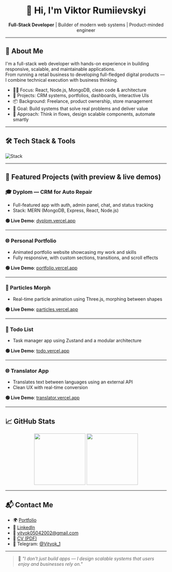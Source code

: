 <h1 align="center">👋 Hi, I'm Viktor Rumiievskyi</h1>

<p align="center">
  <b>Full-Stack Developer</b> | Builder of modern web systems | Product-minded engineer
</p>

---

## 🚀 About Me

I'm a full-stack web developer with hands-on experience in building responsive, scalable, and maintainable applications.  
From running a retail business to developing full-fledged digital products — I combine technical execution with business thinking.

- 👨‍💻 Focus: React, Node.js, MongoDB, clean code & architecture  
- 🚀 Projects: CRM systems, portfolios, dashboards, interactive UIs  
- 📦 Background: Freelance, product ownership, store management  
- 🎯 Goal: Build systems that solve real problems and deliver value  
- 💬 Approach: Think in flows, design scalable components, automate smartly

---

## 🛠 Tech Stack & Tools

<img src="https://skillicons.dev/icons?i=js,react,nodejs,express,mongodb,tailwind,nextjs,git,figma,postman" alt="Stack" />

---

## 💼 Featured Projects (with preview & live demos)

### 🎓 Dyplom — CRM for Auto Repair

- Full-featured app with auth, admin panel, chat, and status tracking  
- Stack: MERN (MongoDB, Express, React, Node.js)

**🟢 Live Demo**: [dyplom.vercel.app](https://dyplom.vercel.app)

---

### 🌐 Personal Portfolio

- Animated portfolio website showcasing my work and skills  
- Fully responsive, with custom sections, transitions, and scroll effects

**🟢 Live Demo**: [portfolio.vercel.app](https://personal-portfolio1-alpha.vercel.app/)

---

### 🌌 Particles Morph

- Real-time particle animation using Three.js, morphing between shapes

**🟢 Live Demo**: [particles.vercel.app](https://particlesmorph.vercel.app/)

---

### 📝 Todo List

- Task manager app using Zustand and a modular architecture

**🟢 Live Demo**: [todo.vercel.app](https://todo-list1-ruby.vercel.app/)

---

### 🌐 Translator App

- Translates text between languages using an external API  
- Clean UX with real-time conversion

**🟢 Live Demo**: [translator.vercel.app](https://translator-app-with-javascript1.vercel.app/)

---

## 📈 GitHub Stats

<p align="center">
  <img src="https://github-readme-stats.vercel.app/api?username=viktor-rumiievskyi&show_icons=true&theme=default" height="160"/>
  <img src="https://github-readme-stats.vercel.app/api/top-langs/?username=viktor-rumiievskyi&layout=compact&theme=default" height="160"/>
</p>
<!-- <p align="center">
  <img src="https://streak-stats.demolab.com?user=viktor-rumiievskyi&theme=default" height="160"/>
</p> -->

---

## 📬 Contact Me

- 🌍 [Portfolio](https://viktor-rumiievskyi.github.io/Personal-Portfolio)  
- 💼 [LinkedIn](https://www.linkedin.com/in/viktor-rumiievskyi-011a12206/)  
- 📧 vityok05042002@gmail.com  
- 📄 [CV (PDF)](https://drive.google.com/file/d/1ZAWNPg0cFKDI0W3-PKh72oFL3VNEiZMG/view?usp=drive_link)  
- 📱 Telegram: [@Vityok_1](https://t.me/Vityok_1)

---

> 💬 *"I don't just build apps — I design scalable systems that users enjoy and businesses rely on."*
